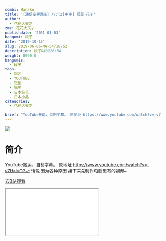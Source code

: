 ```yaml
---
combi: Hanako
title: '[通信空手講座] ハナコ[中字] 短剧 花子'
author:
  - 花花大天才
zmz: 花花大天才
publishdate: '2001-01-03'
bangumi: 段子
date: '2019-10-10'
slug: 2019-06-06-NA-54718762
description: 段子&#8226;NA
weight: 8990.0
bangumis:
  - 段子
tags:
  - 综艺
  - YOUTUBE
  - 短剧
  - 搞笑
  - 日本综艺
  - 日本小品
categories:
  - 花花大天才

brief: "YouTube搬运，自制字幕。 原地址 https://www.youtube.com/watch?v=-v7HaluQ2-c 话说 因为各种原因 接下来先制作电脑里有的视频~"
---
```

![](https://raw.githubusercontent.com/tcgriffith/owaraisite/master/static/tmpimg/a5fe98ea7fd97c56885377d779e8a1a8637e4115.jpg.480.jpg)
# 简介  
YouTube搬运，自制字幕。
原地址  https://www.youtube.com/watch?v=-v7HaluQ2-c
话说 因为各种原因  接下来先制作电脑里有的视频~  

[去B站观看](https://www.bilibili.com/video/av54718762/)
<div class ="resp-container"><iframe class="testiframe" src="//player.bilibili.com/player.html?aid=54718762"", scrolling="no", allowfullscreen="true" > </iframe></div> 
